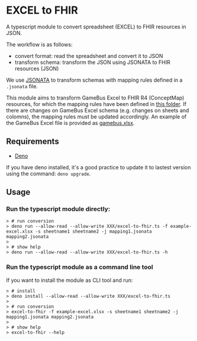 # EXCEL to FHIR

A typescript module to convert spreadsheet (EXCEL) to FHIR resources in JSON.

The workflow is as follows:

- convert format: read the spreadsheet and convert it to JSON
- transform schema: transform the JSON using JSONATA to FHIR resources (JSON)

We use [JSONATA](https://jsonata.org/) to transform schemas with mapping rules
defined in a `.jsonata` file.

This module aims to transform GameBus Excel to FHIR R4 (ConceptMap) resources,
for which the mapping rules have been defined in [this folder](jsonata). If
there are changes on GameBus Excel schema (e.g. changes on sheets and colomns),
the mapping rules must be updated accordingly. An example of the GameBus Excel
file is provided as [gamebus.xlsx](gamebus.xlsx).

## Requirements

- [Deno](https://docs.deno.com/runtime/manual/getting_started/installation)

If you have deno installed, it's a good practice to update it to lastest version
using the command: `deno upgrade`.

## Usage

### Run the typescript module directly:

```shell
> # run conversion
> deno run --allow-read --allow-write XXX/excel-to-fhir.ts -f example-excel.xlsx -s sheetname1 sheetname2 -j mapping1.jsonata mapping2.jsonata
>
> # show help
> deno run --allow-read --allow-write XXX/excel-to-fhir.ts -h
```

### Run the typescript module as a command line tool

If you want to install the module as CLI tool and run:

```shell
> # install
> deno install --allow-read --allow-write XXX/excel-to-fhir.ts
>
> # run conversion
> excel-to-fhir -f example-excel.xlsx -s sheetname1 sheetname2 -j mapping1.jsonata mapping2.jsonata
>
> # show help
> excel-to-fhir --help
```
